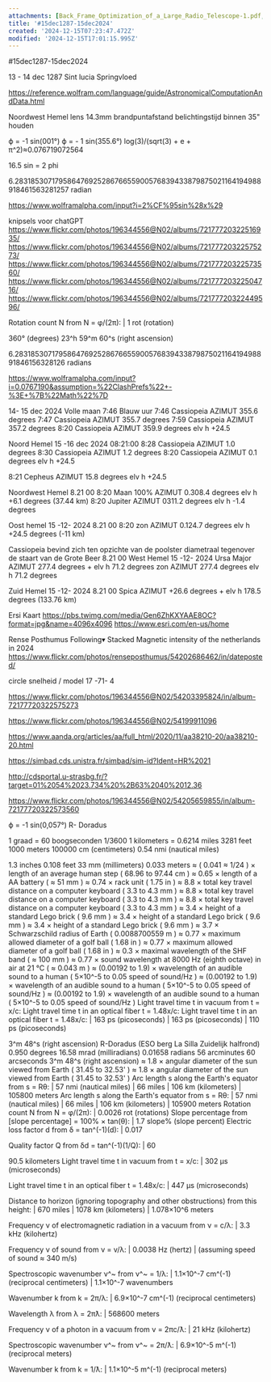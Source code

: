 ```yaml
---
attachments: [Back_Frame_Optimization_of_a_Large_Radio_Telescope-1.pdf, CAS_1_sm.png, 'Constellations,_equirectangular_plot,_Menzel_families(1).svg']
title: '#15dec1287-15dec2024'
created: '2024-12-15T07:23:47.472Z'
modified: '2024-12-15T17:01:15.995Z'
---
```


#15dec1287-15dec2024

13 - 14 dec 1287 Sint lucia Springvloed

https://reference.wolfram.com/language/guide/AstronomicalComputationAndData.html

Noordwest Hemel lens 14.3mm brandpuntafstand belichtingstijd binnen 35" houden

ϕ = -1 sin(001°)
ϕ = - 1 sin(355.6°)
log(3)/(sqrt(3) + e + π^2)≈0.076719072564

16.5 sin = 2 phi

6.28318530717958647692528676655900576839433879875021164194988918461563281257 radian

https://www.wolframalpha.com/input?i=2%CF%95sin%28x%29

knipsels voor chatGPT 
https://www.flickr.com/photos/196344556@N02/albums/72177720322516935/
https://www.flickr.com/photos/196344556@N02/albums/72177720322575273/
https://www.flickr.com/photos/196344556@N02/albums/72177720322573560/
https://www.flickr.com/photos/196344556@N02/albums/72177720322504716/
https://www.flickr.com/photos/196344556@N02/albums/72177720322449596/

Rotation count N from N = φ/(2π):
 | 1 rot (rotation)

360° (degrees)
23^h 59^m 60^s (right ascension)

6.2831853071795864769252867665590057683943387987502116419498891846156328126 radians

https://www.wolframalpha.com/input?i=0.0767190&assumption=%22ClashPrefs%22+-%3E+%7B%22Math%22%7D


14- 15 dec 2024  Volle maan 7:46 Blauw uur 
7:46 Cassiopeia AZIMUT 355.6 degrees 
7:47 Cassiopeia AZIMUT 355.7 degrees 
7:59 Cassiopeia AZIMUT 357.2 degrees 
8:20 Cassiopeia AZIMUT 359.9 degrees  elv h +24.5

Noord Hemel 15 -16 dec 2024 08:21:00
8:28 Cassiopeia AZIMUT 1.0 degrees 
8:30 Cassiopeia AZIMUT 1.2 degrees 
8:20 Cassiopeia AZIMUT  0.1 degrees elv h +24.5

8:21 Cepheus AZIMUT  15.8 degrees  elv h +24.5

Noordwest Hemel 8.21 00
8:20 Maan 100% AZIMUT 0.308.4 degrees elv h +6.1 degrees  (37.44 km)
8:20 Jupiter AZIMUT 0311.2 degrees elv h -1.4 degrees

Oost hemel 15 -12- 2024 8.21 00
8:20 zon AZIMUT 0.124.7 degrees elv h +24.5 degrees  (-11 km)

 
 Cassiopeia bevind zich ten opzichte van de poolster diametraal tegenover de staart van de Grote Beer 8.21 00
 West Hemel 15 -12- 2024
 Ursa Major AZIMUT 277.4 degrees + elv h 71.2 degrees
 zon AZIMUT 277.4 degrees  elv h 71.2 degrees 

Zuid Hemel 15 -12- 2024 8.21 00
Spica AZIMUT +26.6 degrees + elv h 178.5 degrees (133.76 km)

Ersi
Kaart https://pbs.twimg.com/media/Gen6ZhKXYAAE8OC?format=jpg&name=4096x4096
https://www.esri.com/en-us/home

Rense Posthumus Following▾
Stacked Magnetic intensity of the netherlands in 2024
https://www.flickr.com/photos/renseposthumus/54202686462/in/dateposted/

circle snelheid / model 17 -71- 4 

https://www.flickr.com/photos/196344556@N02/54203395824/in/album-72177720322575273

https://www.flickr.com/photos/196344556@N02/54199911096

https://www.aanda.org/articles/aa/full_html/2020/11/aa38210-20/aa38210-20.html

https://simbad.cds.unistra.fr/simbad/sim-id?Ident=HR%2021

http://cdsportal.u-strasbg.fr/?target=01%2054%2023.734%20%2B63%2040%2012.36

https://www.flickr.com/photos/196344556@N02/54205659855/in/album-72177720322573560

ϕ = -1 sin(0,057°) R- Doradus

1 graad = 60 boogseconden 
1/3600 
1 kilometers = 0.6214 miles
3281 feet
1000 meters
100000 cm (centimeters)
0.54 nmi (nautical miles)

1.3 inches
0.108 feet
33 mm (millimeters)
0.033 meters
 ≈ ( 0.041 ≈ 1/24 ) × length of an average human step ( 68.96 to 97.44 cm )
  ≈ 0.65 × length of a AA battery ( ≈ 51 mm )
   ≈ 0.74 × rack unit ( 1.75 in )
    ≈ 8.8 × total key travel distance on a computer keyboard ( 3.3 to 4.3 mm )
     ≈ 8.8 × total key travel distance on a computer keyboard ( 3.3 to 4.3 mm )
      ≈ 8.8 × total key travel distance on a computer keyboard ( 3.3 to 4.3 mm )
       ≈ 3.4 × height of a standard Lego brick ( 9.6 mm )
        ≈ 3.4 × height of a standard Lego brick ( 9.6 mm )
         ≈ 3.4 × height of a standard Lego brick ( 9.6 mm )
          ≈ 3.7 × Schwarzschild radius of Earth ( 0.0088700559 m )
           ≈ 0.77 × maximum allowed diameter of a golf ball ( 1.68 in )
            ≈ 0.77 × maximum allowed diameter of a golf ball ( 1.68 in )
             ≈ 0.3 × maximal wavelength of the SHF band ( ≈ 100 mm )
              ≈ 0.77 × sound wavelength at 8000 Hz (eighth octave) in air at 21 °C ( ≈ 0.043 m )
               ≈ (0.00192 to 1.9) × wavelength of an audible sound to a human ( 5×10^-5 to 0.05 speed of sound/Hz )
                ≈ (0.00192 to 1.9) × wavelength of an audible sound to a human ( 5×10^-5 to 0.05 speed of sound/Hz )
                 ≈ (0.00192 to 1.9) × wavelength of an audible sound to a human ( 5×10^-5 to 0.05 speed of sound/Hz )
                 Light travel time t in vacuum from t = x/c:
                 Light travel time t in an optical fiber t = 1.48x/c:
                 Light travel time t in an optical fiber t = 1.48x/c:
 | 163 ps (picoseconds)
 | 163 ps (picoseconds)
 | 110 ps (picoseconds)


3^m 48^s (right ascension) R-Doradus (ESO berg La Silla Zuidelijk halfrond)
0.950 degrees
16.58 mrad (milliradians)
0.01658 radians
56 arcminutes 60 arcseconds
3^m 48^s (right ascension)
 ≈ 1.8 × angular diameter of the sun viewed from Earth ( 31.45 to 32.53' )
  ≈ 1.8 × angular diameter of the sun viewed from Earth ( 31.45 to 32.53' )
  Arc length s along the Earth's equator from s = Rθ:
 | 57 nmi (nautical miles)
 | 66 miles
 | 106 km (kilometers)
 | 105800 meters
 Arc length s along the Earth's equator from s = Rθ:
 | 57 nmi (nautical miles)
 | 66 miles
 | 106 km (kilometers)
 | 105900 meters
Rotation count N from N = φ/(2π):
 | 0.0026 rot (rotations)
Slope percentage from [slope percentage] = 100% × tan(θ):
 | 1.7 slope% (slope percent)
Electric loss factor d from δ = tan^(-1)(d):
 | 0.017

Quality factor Q from δd = tan^(-1)(1/Q):
 | 60


90.5 kilometers
Light travel time t in vacuum from t = x/c:
 | 302 μs (microseconds)

Light travel time t in an optical fiber t = 1.48x/c:
 | 447 μs (microseconds)

Distance to horizon (ignoring topography and other obstructions) from this height:
 | 670 miles
 | 1078 km (kilometers)
 | 1.078×10^6 meters

 Frequency ν of electromagnetic radiation in a vacuum from ν = c/λ:
 | 3.3 kHz (kilohertz)

 Frequency ν of sound from ν = v/λ:
 | 0.0038 Hz (hertz)
 | (assuming speed of sound ≈ 340 m/s)

 Spectroscopic wavenumber ν^~ from ν^~ = 1/λ:
 | 1.1×10^-7 cm^(-1) (reciprocal centimeters)
 | 1.1×10^-7 wavenumbers

 Wavenumber k from k = 2π/λ:
 | 6.9×10^-7 cm^(-1) (reciprocal centimeters)

 Wavelength λ from λ = 2πƛ:
 | 568600 meters

 Frequency ν of a photon in a vacuum from ν = 2πc/ƛ:
 | 21 kHz (kilohertz)

 Spectroscopic wavenumber ν^~ from ν^~ = 2π/ƛ:
 | 6.9×10^-5 m^(-1) (reciprocal meters)

 Wavenumber k from k = 1/ƛ:
 | 1.1×10^-5 m^(-1) (reciprocal meters)
